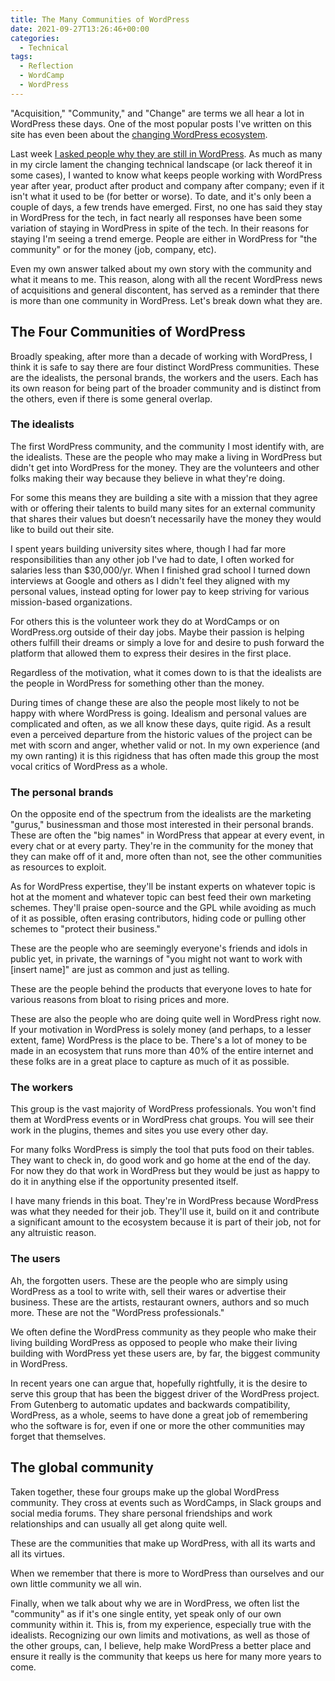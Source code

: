```yaml
---
title: The Many Communities of WordPress
date: 2021-09-27T13:26:46+00:00
categories:
  - Technical
tags:
  - Reflection
  - WordCamp
  - WordPress
---
```


"Acquisition," "Community," and "Change" are terms we all hear a lot in WordPress these days. One of the most popular posts I've written on this site has even been about the [changing WordPress ecosystem][1].

Last week [I asked people why they are still in WordPress][2]. As much as many in my circle lament the changing technical landscape (or lack thereof it in some cases), I wanted to know what keeps people working with WordPress year after year, product after product and company after company; even if it isn't what it used to be (for better or worse).
To date, and it's only been a couple of days, a few trends have emerged. First, no one has said they stay in WordPress for the tech, in fact nearly all responses have been some variation of staying in WordPress in spite of the tech. In their reasons for staying I'm seeing a trend emerge. People are either in WordPress for "the community" or for the money (job, company, etc).

Even my own answer talked about my own story with the community and what it means to me. This reason, along with all the recent WordPress news of acquisitions and general discontent, has served as a reminder that there is more than one community in WordPress. Let's break down what they are.

## The Four Communities of WordPress

Broadly speaking, after more than a decade of working with WordPress, I think it is safe to say there are four distinct WordPress communities. These are the idealists, the personal brands, the workers and the users. Each has its own reason for being part of the broader community and is distinct from the others, even if there is some general overlap.

### The idealists

The first WordPress community, and the community I most identify with, are the idealists. These are the people who may make a living in WordPress but didn't get into WordPress for the money. They are the volunteers and other folks making their way because they believe in what they're doing.

For some this means they are building a site with a mission that they agree with or offering their talents to build many sites for an external community that shares their values but doesn’t necessarily have the money they would like to build out their site.

I spent years building university sites where, though I had far more responsibilities than any other job I've had to date, I often worked for salaries less than $30,000/yr. When I finished grad school I turned down interviews at Google and others as I didn't feel they aligned with my personal values, instead opting for lower pay to keep striving for various mission-based organizations.

For others this is the volunteer work they do at WordCamps or on WordPress.org outside of their day jobs. Maybe their passion is helping others fulfill their dreams or simply a love for and desire to push forward the platform that allowed them to express their desires in the first place.

Regardless of the motivation, what it comes down to is that the idealists are the people in WordPress for something other than the money.

During times of change these are also the people most likely to not be happy with where WordPress is going. Idealism and personal values are complicated and often, as we all know these days, quite rigid. As a result even a perceived departure from the historic values of the project can be met with scorn and anger, whether valid or not. In my own experience (and my own ranting) it is this rigidness that has often made this group the most vocal critics of WordPress as a whole.

### The personal brands

On the opposite end of the spectrum from the idealists are the marketing "gurus," businessman and those most interested in their personal brands. These are often the "big names" in WordPress that appear at every event, in every chat or at every party. They're in the community for the money that they can make off of it and, more often than not, see the other communities as resources to exploit.

As for WordPress expertise, they'll be instant experts on whatever topic is hot at the moment and whatever topic can best feed their own marketing schemes. They'll praise open-source and the GPL while avoiding as much of it as possible, often erasing contributors, hiding code or pulling other schemes to "protect their business."

These are the people who are seemingly everyone's friends and idols in public yet, in private, the warnings of "you might not want to work with [insert name]" are just as common and just as telling.

These are the people behind the products that everyone loves to hate for various reasons from bloat to rising prices and more.

These are also the people who are doing quite well in WordPress right now. If your motivation in WordPress is solely money (and perhaps, to a lesser extent, fame) WordPress is the place to be. There's a lot of money to be made in an ecosystem that runs more than 40% of the entire internet and these folks are in a great place to capture as much of it as possible.

### The workers

This group is the vast majority of WordPress professionals. You won't find them at WordPress events or in WordPress chat groups. You will see their work in the plugins, themes and sites you use every other day.

For many folks WordPress is simply the tool that puts food on their tables. They want to check in, do good work and go home at the end of the day. For now they do that work in WordPress but they would be just as happy to do it in anything else if the opportunity presented itself.

I have many friends in this boat. They're in WordPress because WordPress was what they needed for their job. They'll use it, build on it and contribute a significant amount to the ecosystem because it is part of their job, not for any altruistic reason.

### The users

Ah, the forgotten users. These are the people who are simply using WordPress as a tool to write with, sell their wares or advertise their business. These are the artists, restaurant owners, authors and so much more. These are not the "WordPress professionals."

We often define the WordPress community as they people who make their living building WordPress as opposed to people who make their living building with WordPress yet these users are, by far, the biggest community in WordPress.

In recent years one can argue that, hopefully rightfully, it is the desire to serve this group that has been the biggest driver of the WordPress project. From Gutenberg to automatic updates and backwards compatibility, WordPress, as a whole, seems to have done a great job of remembering who the software is for, even if one or more the other communities may forget that themselves.

## The global community

Taken together, these four groups make up the global WordPress community. They cross at events such as WordCamps, in Slack groups and social media forums. They share personal friendships and work relationships and can usually all get along quite well.

These are the communities that make up WordPress, with all its warts and all its virtues.

When we remember that there is more to WordPress than ourselves and our own little community we all win.

Finally, when we talk about why we are in WordPress, we often list the "community" as if it's one single entity, yet speak only of our own community within it. This is, from my experience, especially true with the idealists. Recognizing our own limits and motivations, as well as those of the other groups, can, I believe, help make WordPress a better place and ensure it really is the community that keeps us here for many more years to come.

 [1]: /2021/08/the-changing-wordpress-ecosystem/
 [2]: /2021/09/why-are-you-still-in-wordpress/